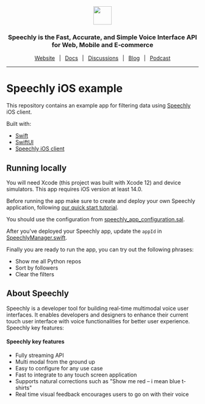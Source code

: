<div align="center" markdown="1">
<a href="https://www.speechly.com/?utm_source=github&utm_medium=browser-client&utm_campaign=header">
   <img src="https://d33wubrfki0l68.cloudfront.net/1e70457a60b0627de6ab966f1e0a40cf56f465f5/b4144/img/logo-speechly-colors.svg" height="48">
</a>

### Speechly is the Fast, Accurate, and Simple Voice Interface API for Web, Mobile and E‑commerce

[Website](https://www.speechly.com/?utm_source=github&utm_medium=browser-client&utm_campaign=header)
&ensp;|&ensp;
[Docs](https://docs.speechly.com/)
&ensp;|&ensp;
[Discussions](https://github.com/speechly/speechly/discussions)
&ensp;|&ensp;
[Blog](https://www.speechly.com/blog/?utm_source=github&utm_medium=browser-client&utm_campaign=header)
&ensp;|&ensp;
[Podcast](https://anchor.fm/the-speechly-podcast)

---
</div>

# Speechly iOS example

This repository contains an example app for filtering data using [Speechly](https://www.speechly.com/?utm_source=github&utm_medium=ios-example&utm_campaign=text) iOS client.

Built with:

- [Swift](https://swift.org)
- [SwiftUI](https://developer.apple.com/documentation/swiftui/)
- [Speechly iOS client](https://github.com/speechly/ios-client)

## Running locally

You will need Xcode (this project was built with Xcode 12) and device simulators. This app requires iOS version at least 14.0.

Before running the app make sure to create and deploy your own Speechly application, following [our quick start tutorial](https://docs.speechly.com/quick-start/).

You should use the configuration from [speechly_app_configuration.sal](speechly_app_configuration.sal).

After you've deployed your Speechly app, update the `appId` in [SpeechlyManager.swift](RepoFiltering/Speechly/SpeechlyManager.swift).

Finally you are ready to run the app, you can try out the following phrases:

- Show me all Python repos
- Sort by followers
- Clear the filters

## About Speechly

Speechly is a developer tool for building real-time multimodal voice user interfaces. It enables developers and designers to enhance their current touch user interface with voice functionalities for better user experience. Speechly key features:

#### Speechly key features

- Fully streaming API
- Multi modal from the ground up
- Easy to configure for any use case
- Fast to integrate to any touch screen application
- Supports natural corrections such as "Show me red – i mean blue t-shirts"
- Real time visual feedback encourages users to go on with their voice
